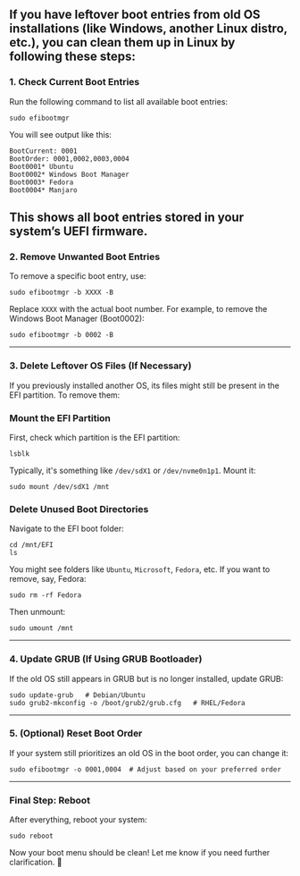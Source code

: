 If you have leftover boot entries from old OS installations (like Windows, another Linux distro, etc.), you can clean them up in Linux by following these steps:
---
### **1. Check Current Boot Entries**
Run the following command to list all available boot entries:
```Shell
sudo efibootmgr
```
You will see output like this:
```Plain
BootCurrent: 0001
BootOrder: 0001,0002,0003,0004
Boot0001* Ubuntu
Boot0002* Windows Boot Manager
Boot0003* Fedora
Boot0004* Manjaro
```
This shows all boot entries stored in your system’s **UEFI firmware**.
---
### **2. Remove Unwanted Boot Entries**
To remove a specific boot entry, use:
```Shell
sudo efibootmgr -b XXXX -B
```
Replace `XXXX` with the actual boot number. For example, to remove the Windows Boot Manager (Boot0002):
```Shell
sudo efibootmgr -b 0002 -B
```
---
### **3. Delete Leftover OS Files (If Necessary)**
If you previously installed another OS, its files might still be present in the EFI partition. To remove them:
### **Mount the EFI Partition**
First, check which partition is the EFI partition:
```Shell
lsblk
```
Typically, it's something like `/dev/sdX1` or `/dev/nvme0n1p1`. Mount it:
```Shell
sudo mount /dev/sdX1 /mnt
```
### **Delete Unused Boot Directories**
Navigate to the EFI boot folder:
```Shell
cd /mnt/EFI
ls
```
You might see folders like `Ubuntu`, `Microsoft`, `Fedora`, etc. If you want to remove, say, Fedora:
```Shell
sudo rm -rf Fedora
```
Then unmount:
```Shell
sudo umount /mnt
```
---
### **4. Update GRUB (If Using GRUB Bootloader)**
If the old OS still appears in GRUB but is no longer installed, update GRUB:
```Shell
sudo update-grub   # Debian/Ubuntu
sudo grub2-mkconfig -o /boot/grub2/grub.cfg   # RHEL/Fedora
```
---
### **5. (Optional) Reset Boot Order**
If your system still prioritizes an old OS in the boot order, you can change it:
```Shell
sudo efibootmgr -o 0001,0004  # Adjust based on your preferred order
```
---
### **Final Step: Reboot**
After everything, reboot your system:
```Shell
sudo reboot
```
Now your boot menu should be clean!
Let me know if you need further clarification. 🚀